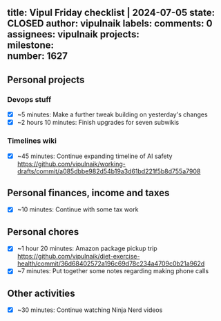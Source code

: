 title:	Vipul Friday checklist | 2024-07-05
state:	CLOSED
author:	vipulnaik
labels:	
comments:	0
assignees:	vipulnaik
projects:	
milestone:	
number:	1627
--
## Personal projects

### Devops stuff

- [x] ~5 minutes: Make a further tweak building on yesterday's changes
- [x] ~2 hours 10 minutes: Finish upgrades for seven subwikis

### Timelines wiki

- [x] ~45 minutes: Continue expanding timeline of AI safety https://github.com/vipulnaik/working-drafts/commit/a085dbbe982d54b19a3d61bd221f5b8d755a7908

## Personal finances, income and taxes

- [x] ~10 minutes: Continue with some tax work

## Personal chores

- [x] ~1 hour 20 minutes: Amazon package pickup trip https://github.com/vipulnaik/diet-exercise-health/commit/36d68402572a196c69d78c234a4709c0b21a962d
- [x] ~7 minutes: Put together some notes regarding making phone calls

## Other activities

- [x] ~30 minutes: Continue watching Ninja Nerd videos
